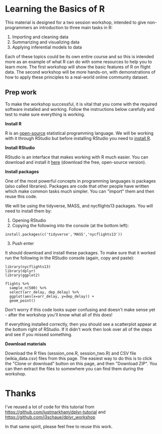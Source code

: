 # Learning the Basics of R

This material is designed for a two session workshop, intended to give non-programmers an introduction to three main tasks in R:

1. Importing and cleaning data
2. Summarizing and visualizing data
3. Applying inferential models to data

Each of these topics could be its own entire course and so this is intended more as an example of what R can do with some resources to help you to learn more. The first workshop will show the basic features of R on flight data. The second workshop will be more hands-on, with demonstrations of how to apply these principles to a real-world online community dataset.

## Prep work

To make the workshop successful, it is vital that you come with the required software installed and working. Follow the instructions below carefully and test to make sure everything is working.

**Install R**

R is an [open-source](https://en.wikipedia.org/wiki/Open-source_software) statistical programming language. We will be working with it through RStudio but before installing RStudio you need to [install R](http://cran.us.r-project.org/).


**Install RStudio**

RStudio is an interface that makes working with R much easier. You can download and install it [here](https://www.rstudio.com/products/rstudio/download/#download) (download the free, open-source version).

**Install packages**

One of the most powerful concepts in programming languages is packages (also called libraries). Packages are code that other people have written which make common tasks much simpler. You can "import" them and then reuse this code.

We will be using the tidyverse, MASS, and nycflights13 packages. You will need to install them by:
1. Opening RStudio
2. Copying the following into the console (at the bottom left):
```
install.packages(c('tidyverse','MASS','nycflights13'))
```
3. Push enter

It should download and install these packages. To make sure that it worked run the following in the RStudio console (again, copy and paste):

```
library(nycflights13)
library(dplyr)
library(ggplot2)

flights %>%
  sample_n(500) %>%
  select(arr_delay, dep_delay) %>%
  ggplot(aes(x=arr_delay, y=dep_delay)) + 
  geom_point()
```

Don't worry if this code looks super confusing and doesn't make sense yet - after the workshop you'll know what all of this does!

If everything installed correctly, then you should see a scatterplot appear at the bottom right of RStudio. If it didn't work then look over all of the steps and see if you missed something.

**Download materials**

Download the R files (session_one.R, session_two.R) and CSV file (wikia_data.csv) files from this page. The easiest way to do this is to click the "Clone or download" button on this page, and then "Download ZIP". You can then extract the files to somewhere you can find them during the workshop.


# Thanks

I've reused a lot of code for this tutorial from https://github.com/justmarkham/dplyr-tutorial and https://github.com/j3schaue/dplyr_workshop

In that same spirit, please feel free to reuse this work.
